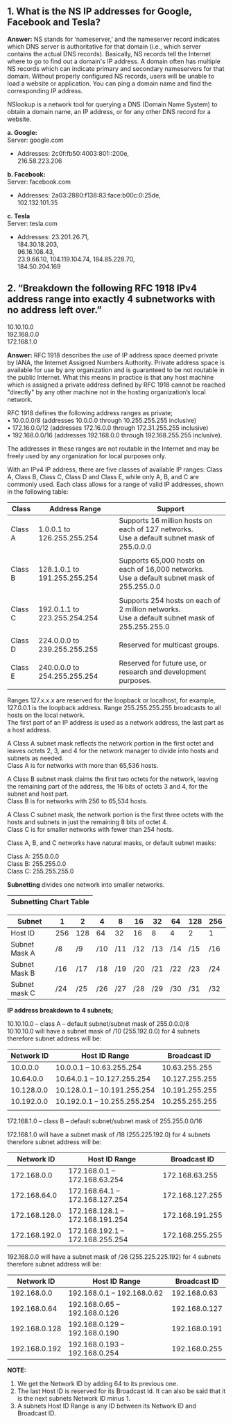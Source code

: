 
## 1. What is the NS IP addresses for Google, Facebook and Tesla?

**Answer:**
NS stands for ‘nameserver,’ and the nameserver record indicates which DNS server is authoritative for that domain (i.e., which server contains the actual DNS records). Basically, NS records tell the Internet where to go to find out a domain's IP address. A domain often has multiple NS records which can indicate primary and secondary nameservers for that domain. Without properly configured NS records, users will be unable to load a website or application.
You can ping a domain name and find the corresponding IP address.

NSlookup is a network tool for querying a DNS (Domain Name System) to obtain a domain name, an IP address, or for any other DNS record for a website.

**a. Google:**    
Server: google.com  
- Addresses: 2c0f:fb50:4003:801::200e,    
216.58.223.206 

**b. Facebook:**     
Server: facebook.com    
- Addresses: 2a03:2880:f138:83:face:b00c:0:25de,  
102.132.101.35 

**c. Tesla**     
Server: tesla.com   
- Addresses: 23.201.26.71,    
184.30.18.203,  
96.16.108.43,   
23.9.66.10, 
104.119.104.74, 
184.85.228.70,  
184.50.204.169  

## 2. “Breakdown the following RFC 1918 IPv4 address range into exactly 4 subnetworks with no address left over.”  
10.10.10.0  
192.168.0.0  
172.168.1.0   

**Answer:** RFC 1918 describes the use of IP address space deemed private by IANA, the Internet Assigned Numbers Authority. Private address space is available for use by any organization and is guaranteed to be not routable in the public Internet. What this means in practice is that any host machine which is assigned a private address defined by RFC 1918 cannot be reached "directly" by any other machine not in the hosting organization’s local network. 

RFC 1918 defines the following address ranges as private;   
• 10.0.0.0/8 (addresses 10.0.0.0 through 10.255.255.255 inclusive)     
• 172.16.0.0/12 (addresses 172.16.0.0 through 172.31.255.255 inclusive)     
• 192.168.0.0/16 (addresses 192.168.0.0 through 192.168.255.255 inclusive).   

The addresses in these ranges are not routable in the Internet and may be freely used by any organization for local purposes only.

With an IPv4 IP address, there are five classes of available IP ranges: Class A, Class B, Class C, Class D and Class E, while only A, B, and C are commonly used.
Each class allows for a range of valid IP addresses, shown in the following table:


| Class   | Address Range             |     Support   |
| ------  | -------                   | ------------- |
| Class A | 1.0.0.1 to 126.255.255.254 |Supports 16 million hosts on each of 127 networks. <br>Use a default subnet mask of 255.0.0.0
||||
| Class B | 128.1.0.1 to 191.255.255.254 | Supports 65,000 hosts on each of 16,000 networks. <br>Use a default subnet mask of 255.255.0.0 |
||||
| Class C | 192.0.1.1 to 223.255.254.254|Supports 254 hosts on each of 2 million networks. <br>Use a default subnet mask of 255.255.255.0 |
||||
| Class D | 224.0.0.0 to 239.255.255.255| Reserved for multicast groups.|
||||
| Class E | 240.0.0.0 to 254.255.255.254 | Reserved for future use, or research and development purposes.|
||||

Ranges 127.x.x.x are reserved for the loopback or localhost, for example, 127.0.0.1 is the loopback address. Range 255.255.255.255 broadcasts to all hosts on the local network. <br>
The first part of an IP address is used as a network address, the last part as a host address.

A Class A subnet mask reflects the network portion in the first octet and leaves octets 2, 3, and 4 for the network manager to divide into hosts and subnets as needed. <br>Class A is for networks with more than 65,536 hosts.

A Class B subnet mask claims the first two octets for the network, leaving the remaining part of the address, the 16 bits of octets 3 and 4, for the subnet and host part. <br>Class B is for networks with 256 to 65,534 hosts.

A Class C subnet mask, the network portion is the first three octets with the hosts and subnets in just the remaining 8 bits of octet 4. <br>Class C is for smaller networks with fewer than 254 hosts.

Class A, B, and C networks have natural masks, or default subnet masks:

Class A: 255.0.0.0  
Class B: 255.255.0.0    
Class C: 255.255.255.0  

**Subnetting** divides one network into smaller networks.

| **Subnetting Chart Table** |
|---     |

| Subnet        | 1   | 2   | 4   | 8   | 16  | 32  | 64  | 128 | 256 |
|---------------|-----|-----|-----|-----|-----|-----|-----|-----|-----|
| Host ID       | 256 | 128 | 64  | 32  | 16  | 8   | 4   | 2   | 1   |
| Subnet Mask A | /8  | /9  | /10 | /11 | /12 | /13 | /14 | /15 | /16 |
| Subnet Mask B | /16 | /17 | /18 | /19 | /20 | /21 | /22 | /23 | /24 |
| Subnet mask C | /24 | /25 | /26 | /27 | /28 | /29 | /30 | /31 | /32 |

**IP address breakdown to 4 subnets;**

10.10.10.0 – class A – default subnet/subnet mask of 255.0.0.0/8    
10.10.10.0 will have a subnet mask of /10 (255.192.0.0) for 4 subnets therefore subnet address will be:

| Network ID      | Host ID Range   | Broadcast ID  |
|---------------|-----|-----|
| 10.0.0.0     | 10.0.0.1 – 10.63.255.254 | 10.63.255.255 |
| 10.64.0.0| 10.64.0.1 – 10.127.255.254  | 10.127.255.255 | 
| 10.128.0.0| 10.128.0.1 – 10.191.255.254| 10.191.255.255 |
| 10.192.0.0| 10.192.0.1 – 10.255.255.254| 10.255.255.255 |
||||

172.168.1.0 – class B – default subnet/subnet mask of 255.255.0.0/16

172.168.1.0 will have a subnet mask of /18 (255.225.192.0) for 4 subnets therefore subnet address will be:

| Network ID      | Host ID Range   | Broadcast ID  |
|---------------|-----|-----|
| 172.168.0.0   | 172.168.0.1 – 172.168.63.254 | 172.168.63.255  |
| 172.168.64.0 | 172.168.64.1 – 172.168.127.254  | 172.168.127.255| 
|172.168.128.0| 172.168.128.1 – 172.168.191.254| 172.168.191.255 |
| 172.168.192.0| 172.168.192.1 – 172.168.255.254| 172.168.255.255|

192.168.0.0 will have a subnet mask of /26 (255.225.225.192) for 4 subnets therefore subnet address will be:

| Network ID      | Host ID Range   | Broadcast ID  |
|---------------|-----|-----|
| 192.168.0.0  | 192.168.0.1 – 192.168.0.62   |192.168.0.63  |
|192.168.0.64  | 192.168.0.65 – 192.168.0.126 | 192.168.0.127| 
|192.168.0.128 | 192.168.0.129 – 192.168.0.190| 192.168.0.191|
| 192.168.0.192| 192.168.0.193 – 192.168.0.254| 192.168.0.255|

**NOTE:**
1. We get the Network ID by adding 64 to its previous one.
2. The last Host ID is reserved for its Broadcast Id. It can also be said that it is the next subnets Network ID minus 1.
3. A subnets Host ID Range is any ID between its Network ID and Broadcast ID.


